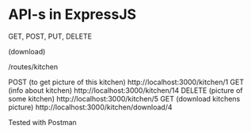 # API-s in ExpressJS

GET, POST, PUT, DELETE

(download)

/routes/kitchen

POST (to get picture of this kitchen)
http://localhost:3000/kitchen/1
GET (info about kitchen)
http://localhost:3000/kitchen/14
DELETE (picture of some kitchen)
http://localhost:3000/kitchen/5
GET (download kitchens picture)
http://localhost:3000/kitchen/download/4


Tested with Postman